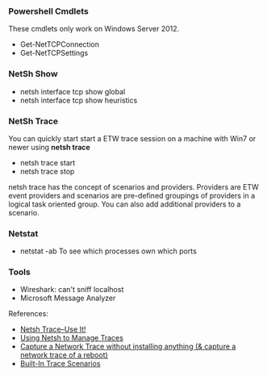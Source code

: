 
### Powershell Cmdlets
These cmdlets only work on Windows Server 2012.
- Get-NetTCPConnection
- Get-NetTCPSettings


### NetSh Show
- netsh interface tcp show global
- netsh interface tcp show heuristics

### NetSh Trace
You can quickly start start a ETW trace session on a machine with Win7 or newer using **netsh trace**

- netsh trace start
- netsh trace stop

netsh trace has the concept of scenarios and providers. Providers are ETW event providers and scenarios are pre-defined groupings of providers in a logical task oriented group. You can also add additional providers to a scenario.

### Netstat
- netstat -ab
To see which processes own which ports

### Tools
- Wireshark: can't sniff localhost
- Microsoft Message Analyzer

References:
- [Netsh Trace–Use It!](https://chentiangemalc.wordpress.com/2012/02/22/netsh-traceuse-it/)
- [Using Netsh to Manage Traces](https://msdn.microsoft.com/en-us/library/windows/desktop/dd569142(v=vs.85).aspx)
- [Capture a Network Trace without installing anything (& capture a network trace of a reboot)](https://blogs.msdn.microsoft.com/canberrapfe/2012/03/30/capture-a-network-trace-without-installing-anything-capture-a-network-trace-of-a-reboot/)
- [Built-In Trace Scenarios](https://technet.microsoft.com/en-us/library/jj659262.aspx)
